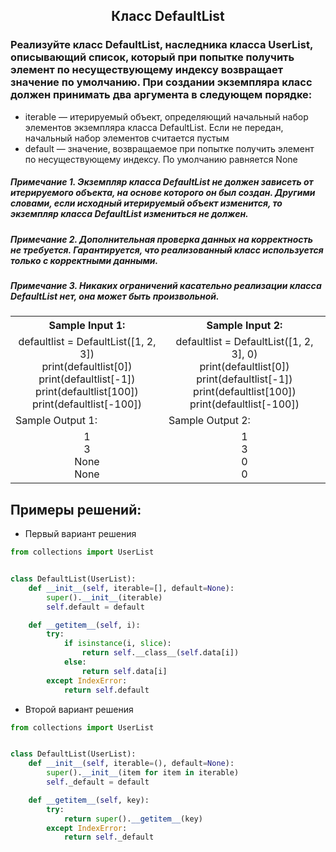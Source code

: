 <h2 style="text-align:center">Класс DefaultList</h2>

### Реализуйте класс DefaultList, наследника класса UserList, описывающий список, который при попытке получить элемент по несуществующему индексу возвращает значение по умолчанию. При создании экземпляра класс должен принимать два аргумента в следующем порядке:
* iterable — итерируемый объект, определяющий начальный набор элементов экземпляра класса DefaultList. Если не передан, начальный набор элементов считается пустым
* default — значение, возвращаемое при попытке получить элемент по несуществующему индексу. По умолчанию равняется None
##### Примечание 1. Экземпляр класса DefaultList не должен зависеть от итерируемого объекта, на основе которого он был создан. Другими словами, если исходный итерируемый объект изменится, то экземпляр класса DefaultList измениться  не должен.
##### Примечание 2. Дополнительная проверка данных на корректность не требуется. Гарантируется, что реализованный класс используется только с корректными данными.
##### Примечание 3. Никаких ограничений касательно реализации класса DefaultList нет, она может быть произвольной.

<table align="center">
  <tbody>
    <tr>
      <th>Sample Input 1: </th>
      <th>Sample Input 2: </th>
    </tr>
    <tr>
      <td align="center">defaultlist = DefaultList([1, 2, 3])<br>
                          print(defaultlist[0])<br>
                          print(defaultlist[-1])<br>
                          print(defaultlist[100])<br>
                          print(defaultlist[-100])<br></td>
      <td align="center">defaultlist = DefaultList([1, 2, 3], 0)<br>
                          print(defaultlist[0])<br>
                          print(defaultlist[-1])<br>
                          print(defaultlist[100])<br>
                          print(defaultlist[-100])<br></td>
    </tr>
    <tr>
      <td>Sample Output 1:</td>
      <td>Sample Output 2:</td>
      </tr>
    <tr>
      <td align="center">
                        1<br>
                        3<br>
                        None<br>
                        None<br>
      </td>
      <td align="center">
                        1<br>
                        3<br>
                        0<br>
                        0<br>
      </td>
    </tr>
  </tbody>
</table>



## Примеры решений:
* Первый вариант решения
```python
from collections import UserList


class DefaultList(UserList):
    def __init__(self, iterable=[], default=None):
        super().__init__(iterable)
        self.default = default

    def __getitem__(self, i):
        try:
            if isinstance(i, slice):
                return self.__class__(self.data[i])
            else:
                return self.data[i]
        except IndexError:
            return self.default
```
* Второй вариант решения

```python
from collections import UserList


class DefaultList(UserList):
    def __init__(self, iterable=(), default=None):
        super().__init__(item for item in iterable)
        self._default = default

    def __getitem__(self, key):
        try:
            return super().__getitem__(key)
        except IndexError:
            return self._default
```


